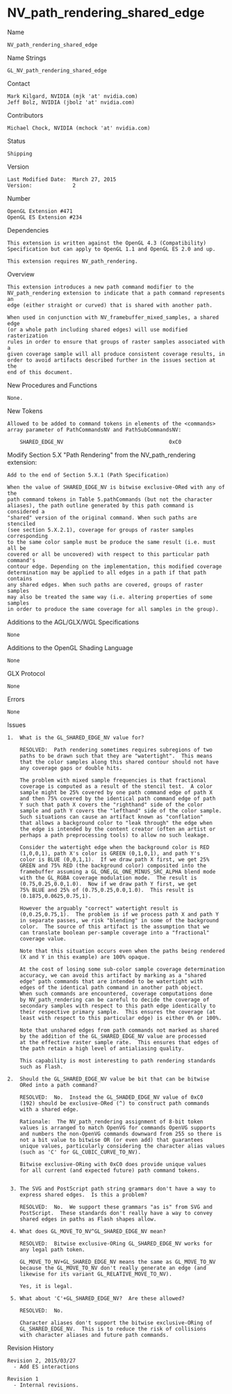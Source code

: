 # NV_path_rendering_shared_edge

Name

    NV_path_rendering_shared_edge

Name Strings

    GL_NV_path_rendering_shared_edge

Contact

    Mark Kilgard, NVIDIA (mjk 'at' nvidia.com)
    Jeff Bolz, NVIDIA (jbolz 'at' nvidia.com)

Contributors

    Michael Chock, NVIDIA (mchock 'at' nvidia.com)

Status

    Shipping

Version

    Last Modified Date:  March 27, 2015
    Version:             2

Number

    OpenGL Extension #471
    OpenGL ES Extension #234

Dependencies

    This extension is written against the OpenGL 4.3 (Compatibility)
    Specification but can apply to OpenGL 1.1 and OpenGL ES 2.0 and up.

    This extension requires NV_path_rendering.

Overview

    This extension introduces a new path command modifier to the
    NV_path_rendering extension to indicate that a path command represents an
    edge (either straight or curved) that is shared with another path.

    When used in conjunction with NV_framebuffer_mixed_samples, a shared edge
    (or a whole path including shared edges) will use modified rasterization
    rules in order to ensure that groups of raster samples associated with a
    given coverage sample will all produce consistent coverage results, in
    order to avoid artifacts described further in the issues section at the
    end of this document.

New Procedures and Functions

    None.

New Tokens

    Allowed to be added to command tokens in elements of the <commands>
    array parameter of PathCommandsNV and PathSubCommandsNV:

        SHARED_EDGE_NV                                  0xC0


Modify Section 5.X "Path Rendering" from the NV_path_rendering extension:

    Add to the end of Section 5.X.1 (Path Specification)

    When the value of SHARED_EDGE_NV is bitwise exclusive-ORed with any of the
    path command tokens in Table 5.pathCommands (but not the character
    aliases), the path outline generated by this path command is considered a
    "shared" version of the original command. When such paths are stenciled
    (see section 5.X.2.1), coverage for groups of raster samples corresponding
    to the same color sample must be produce the same result (i.e. must all be
    covered or all be uncovered) with respect to this particular path command's
    contour edge. Depending on the implementation, this modified coverage
    determination may be applied to all edges in a path if that path contains
    any shared edges. When such paths are covered, groups of raster samples
    may also be treated the same way (i.e. altering properties of some samples
    in order to produce the same coverage for all samples in the group).


Additions to the AGL/GLX/WGL Specifications

    None

Additions to the OpenGL Shading Language

    None

GLX Protocol

    None

Errors

    None

Issues

    1.  What is the GL_SHARED_EDGE_NV value for?

        RESOLVED:  Path rendering sometimes requires subregions of two
        paths to be drawn such that they are "watertight".  This means
        that the color samples along this shared contour should not have
        any coverage gaps or double hits.

        The problem with mixed sample frequencies is that fractional
        coverage is computed as a result of the stencil test.  A color
        sample might be 25% covered by one path command edge of path X
        and then 75% covered by the identical path command edge of path
        Y such that path X covers the "righthand" side of the color
        sample and path Y covers the "lefthand" side of the color sample.
        Such situations can cause an artifact known as "conflation"
        that allows a background color to "leak through" the edge when
        the edge is intended by the content creator (often an artist or
        perhaps a path preprocessing tools) to allow no such leakage.

        Consider the watertight edge when the background color is RED
        (1,0,0,1), path X's color is GREEN (0,1,0,1), and path Y's
        color is BLUE (0,0,1,1).  If we draw path X first, we get 25%
        GREEN and 75% RED (the background color) composited into the
        framebuffer assuming a GL_ONE,GL_ONE_MINUS_SRC_ALPHA blend mode
        with the GL_RGBA coverage modulation mode.  The result is
        (0.75,0.25,0.0,1.0).  Now if we draw path Y first, we get
        75% BLUE and 25% of (0.75,0.25,0.0,1.0).  This result is
        (0.1875,0.0625,0.75,1).

        However the arguably "correct" watertight result is
        (0,0.25,0.75,1).  The problem is if we process path X and path Y
        in separate passes, we risk "blending" in some of the background
        color.  The source of this artifact is the assumption that we
        can translate boolean per-sample coverage into a "fractional"
        coverage value.

        Note that this situation occurs even when the paths being rendered
        (X and Y in this example) are 100% opaque.

        At the cost of losing some sub-color sample coverage determination
        accuracy, we can avoid this artifact by marking as a "shared
        edge" path commands that are intended to be watertight with
        edges of the identical path command in another path object.
        When such commands are encountered, coverage computations done
        by NV_path_rendering can be careful to decide the coverage of
        secondary samples with respect to this path edge identically to
        their respective primary sample.  This ensures the coverage (at
        least with respect to this particular edge) is either 0% or 100%.

        Note that unshared edges from path commands not marked as shared
        by the addition of the GL_SHARED_EDGE_NV value are processed
        at the effective raster sample rate.  This ensures that edges of
        the path retain a high level of antialiasing quality.

        This capability is most interesting to path rendering standards
        such as Flash.

    2.  Should the GL_SHARED_EDGE_NV value be bit that can be bitwise
        ORed into a path command?

        RESOLVED:  No.  Instead the GL_SHADED_EDGE_NV value of 0xC0
        (192) should be exclusive-ORed (^) to construct path commands
        with a shared edge.

        Rationale:  The NV_path_rendering assignment of 8-bit token
        values is arranged to match OpenVG for commands OpenVG supports
        and numbers the non-OpenVG commands downward from 255 so there is
        not a bit value to bitwise OR (or even add) that guarantees
        unique values, particularly considering the character alias values
        (such as 'C' for GL_CUBIC_CURVE_TO_NV).

        Bitwise exclusive-ORing with 0xC0 does provide unique values
        for all current (and expected future) path command tokens.


     3. The SVG and PostScript path string grammars don't have a way to
        express shared edges.  Is this a problem?

        RESOLVED:  No.  We support these grammars "as is" from SVG and
        PostScript.  These standards don't really have a way to convey
        shared edges in paths as Flash shapes allow.

     4. What does GL_MOVE_TO_NV^GL_SHARED_EDGE_NV mean?

        RESOLVED:  Bitwise exclusive-ORing GL_SHARED_EDGE_NV works for
        any legal path token.

        GL_MOVE_TO_NV+GL_SHARED_EDGE_NV means the same as GL_MOVE_TO_NV
        because the GL_MOVE_TO_NV don't really generate an edge (and
        likewise for its variant GL_RELATIVE_MOVE_TO_NV).

        Yes, it is legal.

     5. What about 'C'+GL_SHARED_EDGE_NV?  Are these allowed?

        RESOLVED:  No.

        Character aliases don't support the bitwise exclusive-ORing of
        GL_SHARED_EDGE_NV.  This is to reduce the risk of collisions
        with character aliases and future path commands.


Revision History

    Revision 2, 2015/03/27
      - Add ES interactions

    Revision 1
      - Internal revisions.
